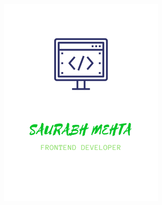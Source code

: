 <center>
<img src="https://github.com/saurabhmehta1601/saurabhmehta1601/blob/main/images/header.svg?raw=true" />
</center>